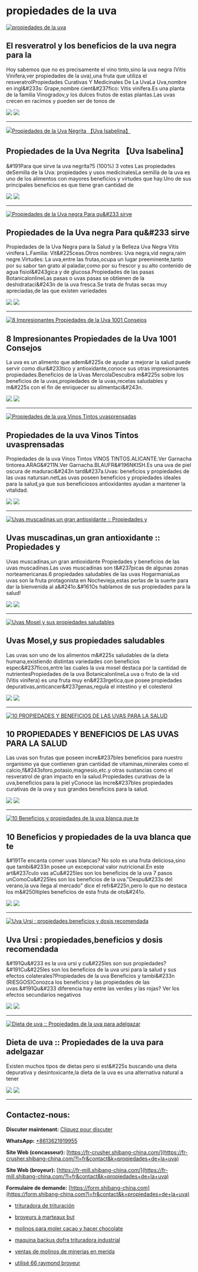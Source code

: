 # propiedades de la uva

<a href="https://swt.shibang-china.com/?l=fr&img&k=propiedades+de+la+uva" target="_blank">![propiedades de la uva](http://static.shibang-china.com/all-800x300/171.jpg)</a>

## El resveratrol y los beneficios de la uva negra para la
Hoy sabemos que no es precisamente el vino tinto,sino la uva negra (Vitis Vinifera,ver propiedades de la uva),una fruta que utiliza el resveratrolPropiedades Curativas Y Medicinales De La UvaLa Uva,nombre en ingl&#233s: Grape,nombre cient&#237fico: Vitis vinifera.Es una planta de la familia Vinogradov,y los dulces frutos de estas plantas.Las uvas crecen en racimos y pueden ser de tonos de


<a href="https://whatsapp.shibangsoft.com/WhatsApp.php" target="_blank" title="WhatsApp">![](http://static.shibang-china.com/icon/whatsapp.png)</a> <a href="https://swt.shibang-china.com/?l=fr&icon&k=propiedades+de+la+uva" target="_blank">![](http://static.shibang-china.com/icon/chat-fr.png)</a>

---

<a href="https://swt.shibang-china.com/?l=fr&img&k=propiedades+de+la+uva" target="_blank">![Propiedades de la Uva Negrita 【Uva Isabelina】](http://static.shibang-china.com/all-800x300/1426.jpg)</a>

## Propiedades de la Uva Negrita 【Uva Isabelina】
&#191Para que sirve la uva negrita?5 (100%) 3 votes Las propiedades deSemilla de la Uva: propiedades y usos medicinalesLa semilla de la uva es uno de los alimentos con mayores beneficios y virtudes que hay.Uno de sus principales beneficios es que tiene gran cantidad de


<a href="https://whatsapp.shibangsoft.com/WhatsApp.php" target="_blank" title="WhatsApp">![](http://static.shibang-china.com/icon/whatsapp.png)</a> <a href="https://swt.shibang-china.com/?l=fr&icon&k=propiedades+de+la+uva" target="_blank">![](http://static.shibang-china.com/icon/chat-fr.png)</a>

---

<a href="https://swt.shibang-china.com/?l=fr&img&k=propiedades+de+la+uva" target="_blank">![Propiedades de la Uva negra Para qu&#233 sirve](http://static.shibang-china.com/all-800x300/136.jpg)</a>

## Propiedades de la Uva negra Para qu&#233 sirve
Propiedades de la Uva Negra para la Salud y la Belleza Uva Negra Vitis vinifera L.Familia: Vit&#225ceas.Otros nombres: Uva negra,vid negra,raim negre.Virtudes: La uva,entre las frutas,ocupa un lugar preeminente,tanto por su sabor tan grato al paladar,como por su frescor y su alto contenido de agua fisiol&#243gica y de glucosa.Propiedades de las pasas BotanicalonlineLas pasas o uvas pasas se obtienen de la deshidrataci&#243n de la uva fresca.Se trata de frutas secas muy apreciadas,de las que existen variedades


<a href="https://whatsapp.shibangsoft.com/WhatsApp.php" target="_blank" title="WhatsApp">![](http://static.shibang-china.com/icon/whatsapp.png)</a> <a href="https://swt.shibang-china.com/?l=fr&icon&k=propiedades+de+la+uva" target="_blank">![](http://static.shibang-china.com/icon/chat-fr.png)</a>

---

<a href="https://swt.shibang-china.com/?l=fr&img&k=propiedades+de+la+uva" target="_blank">![8 Impresionantes Propiedades de la Uva 1001 Consejos](http://static.shibang-china.com/all-800x300/992.jpg)</a>

## 8 Impresionantes Propiedades de la Uva 1001 Consejos
La uva es un alimento que adem&#225s de ayudar a mejorar la salud puede servir como diur&#233tico y antioxidante,conoce sus otras impresionantes propiedades.Beneficios de la Uvas MercolaDescubra m&#225s sobre los beneficios de la uvas,propiedades de la uvas,recetas saludables y m&#225s con el fin de enriquecer su alimentaci&#243n.


<a href="https://whatsapp.shibangsoft.com/WhatsApp.php" target="_blank" title="WhatsApp">![](http://static.shibang-china.com/icon/whatsapp.png)</a> <a href="https://swt.shibang-china.com/?l=fr&icon&k=propiedades+de+la+uva" target="_blank">![](http://static.shibang-china.com/icon/chat-fr.png)</a>

---

<a href="https://swt.shibang-china.com/?l=fr&img&k=propiedades+de+la+uva" target="_blank">![Propiedades de la uva Vinos Tintos uvasprensadas](http://static.shibang-china.com/all-800x300/1531.jpg)</a>

## Propiedades de la uva Vinos Tintos uvasprensadas
Propiedades de la uva Vinos Tintos VINOS TINTOS.ALICANTE.Ver Garnacha tintorea.ARAG&#211N.Ver Garnacha.BLAUFR&#196NKISH.Es una uva de piel oscura de maduraci&#243n tard&#237a.Uvas: beneficios y propiedades de las uvas natursan.netLas uvas poseen beneficios y propiedades ideales para la salud,ya que sus beneficiosos antioxidantes ayudan a mantener la vitalidad.


<a href="https://whatsapp.shibangsoft.com/WhatsApp.php" target="_blank" title="WhatsApp">![](http://static.shibang-china.com/icon/whatsapp.png)</a> <a href="https://swt.shibang-china.com/?l=fr&icon&k=propiedades+de+la+uva" target="_blank">![](http://static.shibang-china.com/icon/chat-fr.png)</a>

---

<a href="https://swt.shibang-china.com/?l=fr&img&k=propiedades+de+la+uva" target="_blank">![Uvas muscadinas,un gran antioxidante :: Propiedades y](http://static.shibang-china.com/all-800x300/1253.jpg)</a>

## Uvas muscadinas,un gran antioxidante :: Propiedades y
Uvas muscadinas,un gran antioxidante Propiedades y beneficios de las uvas muscadinas.Las uvas muscadinas son t&#237picas de algunas zonas norteamericanas.6 propiedades saludables de las uvas HogarmaniaLas uvas son la fruta protagonista en Nochevieja,estas perlas de la suerte para dar la bienvenida al a&#241o.&#161Os hablamos de sus propiedades para la salud!


<a href="https://whatsapp.shibangsoft.com/WhatsApp.php" target="_blank" title="WhatsApp">![](http://static.shibang-china.com/icon/whatsapp.png)</a> <a href="https://swt.shibang-china.com/?l=fr&icon&k=propiedades+de+la+uva" target="_blank">![](http://static.shibang-china.com/icon/chat-fr.png)</a>

---

<a href="https://swt.shibang-china.com/?l=fr&img&k=propiedades+de+la+uva" target="_blank">![Uvas Mosel,y sus propiedades saludables](http://static.shibang-china.com/all-800x300/405.jpg)</a>

## Uvas Mosel,y sus propiedades saludables
Las uvas son uno de los alimentos m&#225s saludables de la dieta humana,existiendo distintas variedades con beneficios espec&#237ficos,entre las cuales la uva mosel destaca por la cantidad de nutrientesPropiedades de la uva BotanicalonlineLa uva o fruto de la vid (Vitis vinifera) es una fruta muy en&#233rgetica,que posee propiedades depurativas,anticancer&#237genas,regula el intestino y el colesterol


<a href="https://whatsapp.shibangsoft.com/WhatsApp.php" target="_blank" title="WhatsApp">![](http://static.shibang-china.com/icon/whatsapp.png)</a> <a href="https://swt.shibang-china.com/?l=fr&icon&k=propiedades+de+la+uva" target="_blank">![](http://static.shibang-china.com/icon/chat-fr.png)</a>

---

<a href="https://swt.shibang-china.com/?l=fr&img&k=propiedades+de+la+uva" target="_blank">![10 PROPIEDADES Y BENEFICIOS DE LAS UVAS PARA LA SALUD](http://static.shibang-china.com/all-800x300/718.jpg)</a>

## 10 PROPIEDADES Y BENEFICIOS DE LAS UVAS PARA LA SALUD
Las uvas son frutas que poseen incre&#237bles beneficios para nuestro organismo ya que contienen gran cantidad de vitaminas,minerales como el calcio,f&#243sforo,potasio,magnesio,etc.y otras sustancias como el resveratrol de gran impacto en la salud.Propiedades curativas de la uva,beneficios para la piel yConoce las incre&#237bles propiedades curativas de la uva y sus grandes beneficios para la salud.


<a href="https://whatsapp.shibangsoft.com/WhatsApp.php" target="_blank" title="WhatsApp">![](http://static.shibang-china.com/icon/whatsapp.png)</a> <a href="https://swt.shibang-china.com/?l=fr&icon&k=propiedades+de+la+uva" target="_blank">![](http://static.shibang-china.com/icon/chat-fr.png)</a>

---

<a href="https://swt.shibang-china.com/?l=fr&img&k=propiedades+de+la+uva" target="_blank">![10 Beneficios y propiedades de la uva blanca que te](http://static.shibang-china.com/all-800x300/924.jpg)</a>

## 10 Beneficios y propiedades de la uva blanca que te
&#191Te encanta comer uvas blancas? No solo es una fruta deliciosa,sino que tambi&#233n posee un excepcional valor nutricional.En este art&#237culo vas aCu&#225les son los beneficios de la uva 7 pasos unComoCu&#225les son los beneficios de la uva."Despu&#233s del verano,la uva llega al mercado" dice el refr&#225n,pero lo que no destaca los m&#250ltiples beneficios de esta fruta de oto&#241o.


<a href="https://whatsapp.shibangsoft.com/WhatsApp.php" target="_blank" title="WhatsApp">![](http://static.shibang-china.com/icon/whatsapp.png)</a> <a href="https://swt.shibang-china.com/?l=fr&icon&k=propiedades+de+la+uva" target="_blank">![](http://static.shibang-china.com/icon/chat-fr.png)</a>

---

<a href="https://swt.shibang-china.com/?l=fr&img&k=propiedades+de+la+uva" target="_blank">![Uva Ursi : propiedades,beneficios y dosis recomendada](http://static.shibang-china.com/all-800x300/577.jpg)</a>

## Uva Ursi : propiedades,beneficios y dosis recomendada
&#191Qu&#233 es la uva ursi y cu&#225les son sus propiedades? &#191Cu&#225les son los beneficios de la uva ursi para la salud y sus efectos colaterales?Propiedades de la uva Beneficios y tambi&#233n (RIESGOS)Conozca los beneficios y las propiedades de las uvas.&#191Qu&#233 diferencia hay entre las verdes y las rojas? Ver los efectos secundarios negativos


<a href="https://whatsapp.shibangsoft.com/WhatsApp.php" target="_blank" title="WhatsApp">![](http://static.shibang-china.com/icon/whatsapp.png)</a> <a href="https://swt.shibang-china.com/?l=fr&icon&k=propiedades+de+la+uva" target="_blank">![](http://static.shibang-china.com/icon/chat-fr.png)</a>

---

<a href="https://swt.shibang-china.com/?l=fr&img&k=propiedades+de+la+uva" target="_blank">![Dieta de uva :: Propiedades de la uva para adelgazar](http://static.shibang-china.com/all-800x300/31.jpg)</a>

## Dieta de uva :: Propiedades de la uva para adelgazar
Existen muchos tipos de dietas pero si est&#225s buscando una dieta depurativa y desintoxicante,la dieta de la uva es una alternativa natural a tener

<a href="https://whatsapp.shibangsoft.com/WhatsApp.php" target="_blank" title="WhatsApp">![](http://static.shibang-china.com/icon/whatsapp.png)</a> <a href="https://swt.shibang-china.com/?l=fr&icon&k=propiedades+de+la+uva" target="_blank">![](http://static.shibang-china.com/icon/chat-fr.png)</a>

---
## Contactez-nous:

**Discuter maintenant:** [Cliquez pour discuter](https://swt.shibang-china.com?l=fr&contact&k=propiedades+de+la+uva)

**WhatsApp:**  [+8613621919955](https://whatsapp.shibangsoft.com/WhatsApp.php)

**Site Web (concasseur):** [https://fr-crusher.shibang-china.com/](https://fr-crusher.shibang-china.com/?l=fr&contact&k=propiedades+de+la+uva)

**Site Web (broyeur):** [https://fr-mill.shibang-china.com/](https://fr-mill.shibang-china.com/?l=fr&contact&k=propiedades+de+la+uva)

**Formulaire de demande:** [https://form.shibang-china.com](https://form.shibang-china.com?l=fr&contact&k=propiedades+de+la+uva)

* [trituradora de trituración](../64/trituradora%20de%20trituraci%C3%B3n.md)

* [broyeurs à marteaux but](../61/broyeurs%20%C3%A0%20marteaux%20but.md)

* [molinos para moler cacao y hacer chocolate](../64/molinos%20para%20moler%20cacao%20y%20hacer%20chocolate.md)

* [maquina backus dofra trituradora industrial](../62/maquina%20backus%20dofra%20trituradora%20industrial.md)

* [ventas de molinos de minerias en merida](../64/ventas%20de%20molinos%20de%20minerias%20en%20merida.md)

* [utilisé 66 raymond broyeur](../61/utilis%C3%A9%2066%20raymond%20broyeur.md)